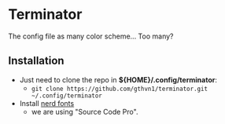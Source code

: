 # Terminator

The config file as many color scheme... Too many?

## Installation

- Just need to clone the repo in **${HOME}/.config/terminator**:
  - `git clone https://github.com/gthvn1/terminator.git ~/.config/terminator`
- Install [nerd fonts](https://www.nerdfonts.com/font-downloads)
  - we are using "Source Code Pro".
